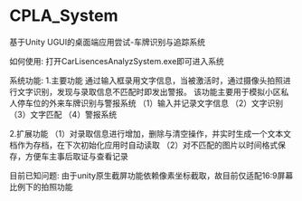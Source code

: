 # CPLA_System
基于Unity UGUI的桌面端应用尝试-车牌识别与追踪系统

如何使用:
打开CarLisencesAnalyzSystem.exe即可进入系统

系统功能:
1.主要功能
通过输入框录用文字信息，当被激活时，通过摄像头拍照进行文字识别，发现与录取信息不匹配时即发出警报。
该功能主要用于模拟小区私人停车位的外来车牌识别与警报系统
（1）输入并记录文字信息
（2）文字识别
（3）文字匹配
（4）警报系统
 
2.扩展功能
（1）对录取信息进行增加，删除与清空操作，并实时生成一个文本文档作为存档，在下次初始化应用时自动读取
（2）对不匹配的图片以时间格式保存，方便车主事后取证与查看记录
  
目前已知问题:
由于unity原生截屏功能依赖像素坐标截取，故目前仅适配16:9屏幕比例下的拍照功能

